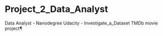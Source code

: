# Project_2_Data_Analyst
Data Analyst - Nanodegree Udacity - Investigate_a_Dataset TMDb movie project¶
